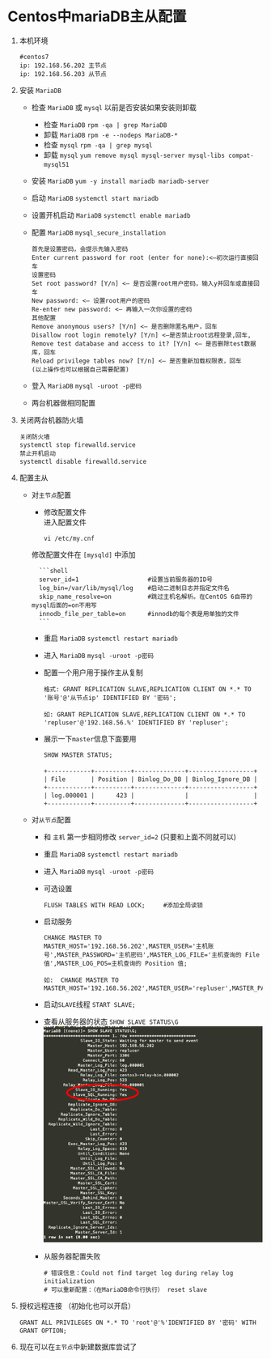 # Centos中mariaDB主从配置  

1. 本机环境  

    ```shell
    #centos7
    ip: 192.168.56.202 主节点
    ip: 192.168.56.203 从节点
    ```

2. 安装 `MariaDB`
    + 检查 `MariaDB` 或 `mysql` 以前是否安装如果安装则卸载
        + 检查 `MariaDB` `rpm -qa | grep MariaDB`
        + 卸载 `MariaDB` `rpm -e --nodeps MariaDB-*`
        + 检查 `mysql` `rpm -qa | grep mysql`
        + 卸载 `mysql` `yum remove mysql mysql-server mysql-libs compat-mysql51`
    + 安装 `MariaDB` `yum -y install mariadb mariadb-server`
    + 启动 `MariaDB` `systemctl start mariadb`
    + 设置开机启动 `MariaDB` `systemctl enable mariadb`
    + 配置 `MariaDB` `mysql_secure_installation`  

        ```
        首先是设置密码，会提示先输入密码
        Enter current password for root (enter for none):<–初次运行直接回车
        设置密码
        Set root password? [Y/n] <– 是否设置root用户密码，输入y并回车或直接回车
        New password: <– 设置root用户的密码
        Re-enter new password: <– 再输入一次你设置的密码
        其他配置
        Remove anonymous users? [Y/n] <– 是否删除匿名用户，回车
        Disallow root login remotely? [Y/n] <–是否禁止root远程登录,回车,
        Remove test database and access to it? [Y/n] <– 是否删除test数据库，回车
        Reload privilege tables now? [Y/n] <– 是否重新加载权限表，回车
        (以上操作也可以根据自己需要配置)
        ```

    + 登入 `MariaDB` `mysql -uroot -p密码`
    + 两台机器做相同配置

3. 关闭两台机器防火墙  

    ```shell
    关闭防火墙
    systemctl stop firewalld.service
    禁止开机启动
    systemctl disable firewalld.service 
    ```

4. 配置主从
    + 对`主节点`配置
        + 修改配置文件  
        进入配置文件

            ```shell
            vi /etc/my.cnf
            ```

        修改配置文件在 `[mysqld]` 中添加

            ```shell
            server_id=1                   #设置当前服务器的ID号
            log_bin=/var/lib/mysql/log    #启动二进制日志并指定文件名
            skip_name_resolve=on          #跳过主机名解析。在CentOS 6自带的mysql后面的=on不用写
            innodb_file_per_table=on      #innodb的每个表是用单独的文件
            ```

        + 重启 `MariaDB` `systemctl restart mariadb`
        + 进入 `MariaDB` `mysql -uroot -p密码`
        + 配置一个用户用于操作主从复制  

            ```shell
            格式: GRANT REPLICATION SLAVE,REPLICATION CLIENT ON *.* TO '账号'@'从节点ip' IDENTIFIED BY '密码';

            如: GRANT REPLICATION SLAVE,REPLICATION CLIENT ON *.* TO 'repluser'@'192.168.56.%' IDENTIFIED BY 'repluser';
            ```

        + 展示一下`master`信息下面要用  

            ```
            SHOW MASTER STATUS;

            +------------+----------+--------------+------------------+
            | File       | Position | Binlog_Do_DB | Binlog_Ignore_DB |
            +------------+----------+--------------+------------------+
            | log.000001 |      423 |              |                  |
            +------------+----------+--------------+------------------+
            ```

    + 对`从节点`配置
        + 和 `主机` 第一步相同修改 `server_id=2` (只要和上面不同就可以)
        + 重启 `MariaDB` `systemctl restart mariadb`
        + 进入 `MariaDB` `mysql -uroot -p密码`
        + 可选设置  

            ```shell
            FLUSH TABLES WITH READ LOCK;     #添加全局读锁
            ```

        + 启动服务  

            ```shell
            CHANGE MASTER TO MASTER_HOST='192.168.56.202',MASTER_USER='主机账号',MASTER_PASSWORD='主机密码',MASTER_LOG_FILE='主机查询的 File 值',MASTER_LOG_POS=主机查询的 Position 值;

            如:  CHANGE MASTER TO MASTER_HOST='192.168.56.202',MASTER_USER='repluser',MASTER_PASSWORD='repluser',MASTER_LOG_FILE='log.000001',MASTER_LOG_POS=423;
            ```

        + 启动`SLAVE`线程 `START SLAVE;`
        + 查看从服务器的状态 `SHOW SLAVE STATUS\G`  
        ![mariaDB-1-w-400](media/15855545296445/mariaDB-1.png)

        + 从服务器配置失败  

            ```shell
            # 错误信息：Could not find target log during relay log initialization
            # 可以重新配置：（在MariaDB命令行执行） reset slave
            ```

5. 授权远程连接 （初始化也可以开启）  

    ```shell
    GRANT ALL PRIVILEGES ON *.* TO 'root'@'%'IDENTIFIED BY '密码' WITH GRANT OPTION;
    ```

6. 现在可以在`主节点`中新建数据库尝试了
